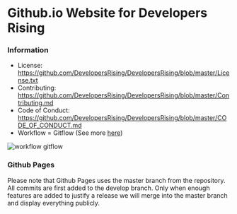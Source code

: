 # Github.io Website for Developers Rising

### Information

- License: https://github.com/DevelopersRising/DevelopersRising/blob/master/License.txt
- Contributing: https://github.com/DevelopersRising/DevelopersRising/blob/master/Contributing.md
- Code of Conduct: https://github.com/DevelopersRising/DevelopersRising/blob/master/CODE_OF_CONDUCT.md
- Workflow = Gitflow (See more [here](https://datasift.github.io/gitflow/IntroducingGitFlow.html))

![workflow gitflow](https://datasift.github.io/gitflow/GitFlowHotfixBranch.png)

### Github Pages

Please note that Github Pages uses the master branch from the repository. All commits are first added to the develop branch. Only when enough features are added to justify a release we will merge into the master branch and display everything publicly.